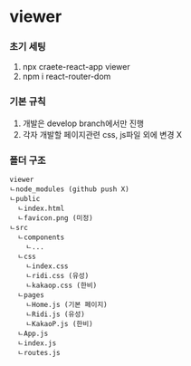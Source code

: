 # viewer

### 초기 세팅
1. npx craete-react-app viewer
2. npm i react-router-dom

### 기본 규칙
1. 개발은 develop branch에서만 진행
2. 각자 개발할 페이지관련 css, js파일 외에 변경 X

### 폴더 구조
```
viewer
ㄴnode_modules (github push X)
ㄴpublic
  ㄴindex.html
  ㄴfavicon.png (미정)
ㄴsrc
  ㄴcomponents
    ㄴ...
  ㄴcss
    ㄴindex.css
    ㄴridi.css (유성)
    ㄴkakaop.css (한비)
  ㄴpages
    ㄴHome.js (기본 페이지)
    ㄴRidi.js (유성)
    ㄴKakaoP.js (한비)
  ㄴApp.js
  ㄴindex.js
  ㄴroutes.js
```
